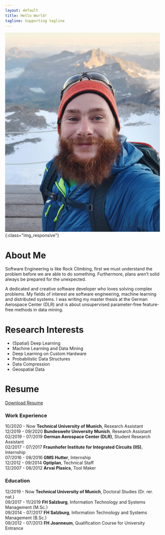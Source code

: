 ```yaml
---
layout: default
title: Hello World!
tagline: Supporting tagline
---
```



![image-title-here](images/self.png){:class="img_responsive"}

# About Me
Software Engineering is like Rock Climbing, first we must understand the problem before we are able to do something. Furthermore, plans aren’t solid always be prepared for the unexpected.

A dedicated and creative software developer who loves solving complex problems. My fields of interest are software engineering, machine learning and distributed systems. I was writing my master thesis at the German Aerospace Center (DLR) and is about unsupervised parameter-free feature-free methods in data mining.
# Research Interests
* (Spatial) Deep Learning
* Machine Learning and Data Mining
* Deep Learning on Custom Hardware
* Probabilistic Data Structures
* Data Compression
* Geospatial Data

# Resume
<a id="basic_button" href="{% link /files/cv_gabriel_dax.pdf %}">Download Resume</a>

### Work Experience
10/2020 - Now     **Technical University of Munich**, Research Assistant <br/>
12/2019 - 09/2020 **Bundeswehr University Munich**, Research Assistant  <br/>
02/2019 - 07/2019 **German Aerospace Center (DLR)**, Student Research Assistant  <br/>
02/2017 - 07/2017 **Fraunhofer Institute for Integrated Circuits (IIS)**, Internship <br/>
07/2016 - 08/2016 **GMS Hutter**, Internship <br/>
12/2012 - 09/2014 **Optiplan**, Technical Staff <br/>
12/2007 - 08/2012 **Arvai Plasics**, Tool Maker <br/>

### Education
12/2019 - Now     **Technical University of Munich**, Doctoral Studies (Dr. rer. nat.) <br/>
09/2017 - 11/2019 **FH Salzburg**, Information Technology and Systems Management (M.Sc.) <br/>
09/2014 - 07/2017 **FH Salzburg**, Information Technology and Systems Management (B.Sc.) <br/>
09/2012 - 07/2013 **FH Joanneum**, Qualification Course for University Entrance <br/> 







